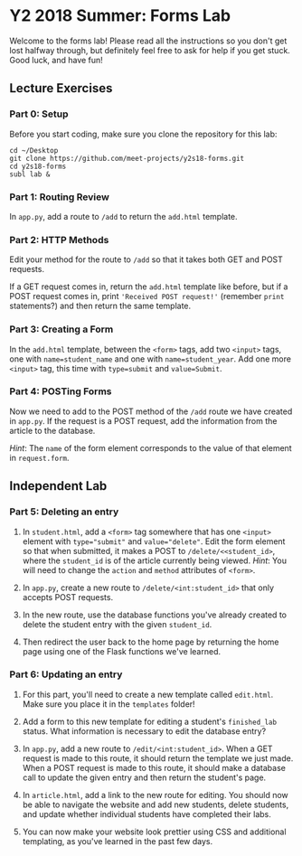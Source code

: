 # Y2 2018 Summer: Forms Lab

Welcome to the forms lab! Please read all the instructions so you don't
get lost halfway through, but definitely feel free to ask for help if you
get stuck. Good luck, and have fun!

## Lecture Exercises

### Part 0: Setup

Before you start coding, make sure you clone the repository for this lab:
```
cd ~/Desktop
git clone https://github.com/meet-projects/y2s18-forms.git
cd y2s18-forms
subl lab &
```

### Part 1: Routing Review

In `app.py`, add a route to `/add` to return the `add.html` template.

### Part 2: HTTP Methods

Edit your method for the route to `/add` so that it takes both GET and
POST requests.

If a GET request comes in, return the `add.html` template like before,
but if a POST request comes in, print `'Received POST request!'`
(remember `print` statements?) and then return the same template.

### Part 3: Creating a Form

In the `add.html` template, between the `<form>` tags, add two `<input>`
tags, one with `name=student_name` and one with `name=student_year`.
Add one more `<input>` tag, this time with `type=submit` and `value=Submit`.

### Part 4: POSTing Forms

Now we need to add to the POST method of the `/add` route we have created
in `app.py`. If the request is a POST request, add the information from
the article to the database.

*Hint*: The `name` of the form element corresponds to the value of that
element in `request.form`.

## Independent Lab

### Part 5: Deleting an entry

1. In `student.html`, add a `<form>` tag somewhere that has one `<input>`
element with `type="submit"` and `value="delete"`. Edit the form element
so that when submitted, it makes a POST to `/delete/<<student_id>`, where
the `student_id` is of the article currently being viewed. *Hint*: You
will need to change the `action` and `method` attributes of `<form>`.

2. In `app.py`, create a new route to `/delete/<int:student_id>` that
only accepts POST requests.

3. In the new route, use the database functions you've already created to
delete the student entry with the given `student_id`.

4. Then redirect the user back to the home page by returning the home page
using one of the Flask functions we've learned.

### Part 6: Updating an entry

1. For this part, you'll need to create a new template called `edit.html`.
Make sure you place it in the `templates` folder!

2. Add a form to this new template for editing a student's `finished_lab`
status. What information is necessary to edit the database entry?

3. In `app.py`, add a new route to `/edit/<int:student_id>`. When a GET
request is made to this route, it should return the template we just made.
When a POST request is made to this route, it should make a database call
to update the given entry and then return the student's page.

4. In `article.html`, add a link to the new route for editing. You should
now be able to navigate the website and add new students, delete students,
and update whether individual students have completed their labs.

5. You can now make your website look prettier using CSS and additional
templating, as you've learned in the past few days.

